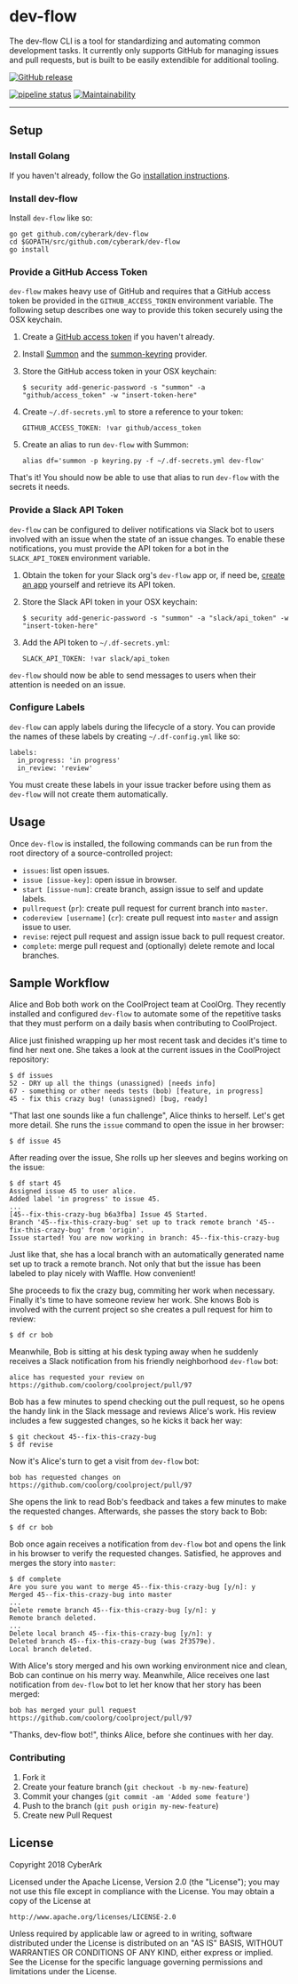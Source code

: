 # dev-flow

The dev-flow CLI is a tool for standardizing and automating common development
tasks. It currently only supports GitHub for managing issues and pull requests,
but is built to be easily extendible for additional tooling.

[![GitHub release](https://img.shields.io/github/release/cyberark/dev-flow.svg)](https://github.com/cyberark/dev-flow/releases/latest)

[![pipeline status](https://gitlab.com/cyberark/dev-flow/badges/master/pipeline.svg)](https://gitlab.com/cyberark/dev-flow/pipelines)
[![Maintainability](https://api.codeclimate.com/v1/badges/2fbe5ba2a5ac283854f0/maintainability)](https://codeclimate.com/github/cyberark/dev-flow/maintainability)

---

## Setup

### Install Golang

If you haven't already, follow the Go [installation instructions](https://golang.org/doc/install#install).

### Install dev-flow

Install `dev-flow` like so:

```
go get github.com/cyberark/dev-flow
cd $GOPATH/src/github.com/cyberark/dev-flow
go install
```

### Provide a GitHub Access Token

`dev-flow` makes heavy use of GitHub and requires that a GitHub access token be
provided in the `GITHUB_ACCESS_TOKEN` environment variable. The following setup
describes one way to provide this token securely using the OSX keychain.

1. Create a [GitHub access token](https://help.github.com/articles/creating-a-personal-access-token-for-the-command-line/)
if you haven't already.

1. Install [Summon](https://github.com/cyberark/summon) and the [summon-keyring](https://github.com/conjurinc/summon-keyring) provider.

1. Store the GitHub access token in your OSX keychain:

    ```
    $ security add-generic-password -s "summon" -a "github/access_token" -w "insert-token-here"
    ```

1. Create `~/.df-secrets.yml` to store a reference to your token:

    ```
    GITHUB_ACCESS_TOKEN: !var github/access_token
    ```

1. Create an alias to run `dev-flow` with Summon:

    ```
    alias df='summon -p keyring.py -f ~/.df-secrets.yml dev-flow'
    ```

That's it! You should now be able to use that alias to run `dev-flow` with the
secrets it needs.

### Provide a Slack API Token

`dev-flow` can be configured to deliver notifications via Slack bot to users
involved with an issue when the state of an issue changes. To enable these
notifications, you must provide the API token for a bot in the `SLACK_API_TOKEN`
environment variable.

1. Obtain the token for your Slack org's `dev-flow` app or, if need be, [create an app](https://api.slack.com/slack-apps)
yourself and retrieve its API token.

1. Store the Slack API token in your OSX keychain:

    ```
    $ security add-generic-password -s "summon" -a "slack/api_token" -w "insert-token-here"
    ```

1. Add the API token to `~/.df-secrets.yml`:

    ```
    SLACK_API_TOKEN: !var slack/api_token
    ```

`dev-flow` should now be able to send messages to users when their attention is
needed on an issue.

### Configure Labels

`dev-flow` can apply labels during the lifecycle of a story. You can provide the
names of these labels by creating `~/.df-config.yml` like so:

```
labels:
  in_progress: 'in progress'
  in_review: 'review'
```

You must create these labels in your issue tracker before using them as
`dev-flow` will not create them automatically.

## Usage

Once `dev-flow` is installed, the following commands can be run from the root directory of a source-controlled project:

- `issues`: list open issues.
- `issue [issue-key]`: open issue in browser.
- `start [issue-num]`: create branch, assign issue to self and update labels.
- `pullrequest` (`pr`): create pull request for current branch into `master`.
- `codereview [username]` (`cr`): create pull request into `master` and assign issue to user.
- `revise`: reject pull request and assign issue back to pull request creator.
- `complete`: merge pull request and (optionally) delete remote and local branches.

## Sample Workflow

Alice and Bob both work on the CoolProject team at CoolOrg. They recently
installed and configured `dev-flow` to automate some of the repetitive tasks
that they must perform on a daily basis when contributing to CoolProject.

Alice just finished wrapping up her most recent task and decides it's time to
find her next one. She takes a look at the current issues in the CoolProject
repository:

```
$ df issues
52 - DRY up all the things (unassigned) [needs info]
67 - something or other needs tests (bob) [feature, in progress]
45 - fix this crazy bug! (unassigned) [bug, ready]
```

"That last one sounds like a fun challenge", Alice thinks to herself. Let's get
more detail. She runs the `issue` command to open the issue in her browser:

```
$ df issue 45
```

After reading over the issue, She rolls up her sleeves and begins working on the issue:

```
$ df start 45
Assigned issue 45 to user alice.
Added label 'in progress' to issue 45.
...
[45--fix-this-crazy-bug b6a3fba] Issue 45 Started.
Branch '45--fix-this-crazy-bug' set up to track remote branch '45--fix-this-crazy-bug' from 'origin'.
Issue started! You are now working in branch: 45--fix-this-crazy-bug
```

Just like that, she has a local branch with an automatically generated name set
up to track a remote branch. Not only that but the issue has been labeled to
play nicely with Waffle. How convenient!

She proceeds to fix the crazy bug, commiting her work when necessary. Finally
it's time to have someone review her work. She knows Bob is involved with the
current project so she creates a pull request for him to review:

```
$ df cr bob
```

Meanwhile, Bob is sitting at his desk typing away when he suddenly receives a
Slack notification from his friendly neighborhood `dev-flow` bot:

```
alice has requested your review on https://github.com/coolorg/coolproject/pull/97
```

Bob has a few minutes to spend checking out the pull request, so he opens the
handy link in the Slack message and reviews Alice's work. His review includes
a few suggested changes, so he kicks it back her way:

```
$ git checkout 45--fix-this-crazy-bug
$ df revise
```

Now it's Alice's turn to get a visit from `dev-flow` bot:

```
bob has requested changes on https://github.com/coolorg/coolproject/pull/97
```

She opens the link to read Bob's feedback and takes a few minutes to make the
requested changes. Afterwards, she passes the story back to Bob:

```
$ df cr bob
```

Bob once again receives a notification from `dev-flow` bot and opens the link in
his browser to verify the requested changes. Satisfied, he approves and merges
the story into `master`:

```
$ df complete
Are you sure you want to merge 45--fix-this-crazy-bug [y/n]: y
Merged 45--fix-this-crazy-bug into master
...
Delete remote branch 45--fix-this-crazy-bug [y/n]: y
Remote branch deleted.
...
Delete local branch 45--fix-this-crazy-bug [y/n]: y
Deleted branch 45--fix-this-crazy-bug (was 2f3579e).
Local branch deleted.
```

With Alice's story merged and his own working environment nice and clean, Bob
can continue on his merry way. Meanwhile, Alice receives one last notification
from `dev-flow` bot to let her know that her story has been merged:

```
bob has merged your pull request https://github.com/coolorg/coolproject/pull/97
```

"Thanks, dev-flow bot!", thinks Alice, before she continues with her day.

### Contributing

1. Fork it
1. Create your feature branch (`git checkout -b my-new-feature`)
1. Commit your changes (`git commit -am 'Added some feature'`)
1. Push to the branch (`git push origin my-new-feature`)
1. Create new Pull Request

## License

Copyright 2018 CyberArk

Licensed under the Apache License, Version 2.0 (the "License");
you may not use this file except in compliance with the License.
You may obtain a copy of the License at

    http://www.apache.org/licenses/LICENSE-2.0

Unless required by applicable law or agreed to in writing, software
distributed under the License is distributed on an "AS IS" BASIS,
WITHOUT WARRANTIES OR CONDITIONS OF ANY KIND, either express or implied.
See the License for the specific language governing permissions and
limitations under the License.
